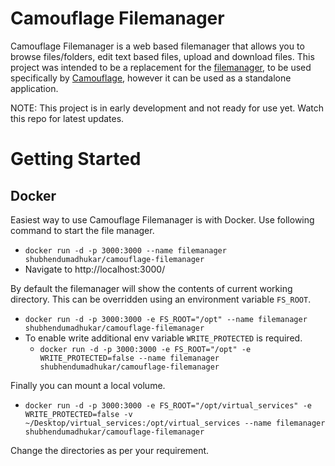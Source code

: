 # Camouflage Filemanager

Camouflage Filemanager is a web based filemanager that allows you to browse files/folders, edit text based files, upload and download files. This project was intended to be a replacement for the [filemanager](https://github.com/OpusCapita/filemanager), to be used specifically by [Camouflage](https://github.com/testinggospels/camouflage), however it can be used as a standalone application.

NOTE: This project is in early development and not ready for use yet. Watch this repo for latest updates.

# Getting Started

## Docker

Easiest way to use Camouflage Filemanager is with Docker. Use following command to start the file manager.

- `docker run -d -p 3000:3000 --name filemanager shubhendumadhukar/camouflage-filemanager`
- Navigate to http://localhost:3000/

By default the filemanager will show the contents of current working directory. This can be overridden using an environment variable `FS_ROOT`.

- `docker run -d -p 3000:3000 -e FS_ROOT="/opt" --name filemanager shubhendumadhukar/camouflage-filemanager`
- To enable write additional env variable `WRITE_PROTECTED` is required.
    - `docker run -d -p 3000:3000 -e FS_ROOT="/opt" -e WRITE_PROTECTED=false --name filemanager shubhendumadhukar/camouflage-filemanager`

Finally you can mount a local volume.

- `docker run -d -p 3000:3000 -e FS_ROOT="/opt/virtual_services" -e WRITE_PROTECTED=false -v ~/Desktop/virtual_services:/opt/virtual_services --name filemanager shubhendumadhukar/camouflage-filemanager`

Change the directories as per your requirement.